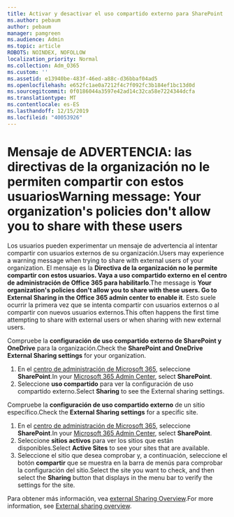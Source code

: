 ```yaml
---
title: Activar y desactivar el uso compartido externo para SharePoint
ms.author: pebaum
author: pebaum
manager: pamgreen
ms.audience: Admin
ms.topic: article
ROBOTS: NOINDEX, NOFOLLOW
localization_priority: Normal
ms.collection: Adm_O365
ms.custom: ''
ms.assetid: e13940be-483f-46ed-a88c-d36bbaf04ad5
ms.openlocfilehash: e652fc1ae0a7212f4c7f092fc3b184ef1bc13d0d
ms.sourcegitcommit: 0f0186044a3597e42ad14c32ca58e7224344dcfa
ms.translationtype: MT
ms.contentlocale: es-ES
ms.lasthandoff: 12/15/2019
ms.locfileid: "40053926"
---
```

# <a name="warning-message-your-organizations-policies-dont-allow-you-to-share-with-these-users"></a><span data-ttu-id="94032-102">Mensaje de ADVERTENCIA: las directivas de la organización no le permiten compartir con estos usuarios</span><span class="sxs-lookup"><span data-stu-id="94032-102">Warning message: Your organization's policies don't allow you to share with these users</span></span>

<span data-ttu-id="94032-103">Los usuarios pueden experimentar un mensaje de advertencia al intentar compartir con usuarios externos de su organización.</span><span class="sxs-lookup"><span data-stu-id="94032-103">Users may experience a warning message when trying to share with external users of your organization.</span></span> <span data-ttu-id="94032-104">El mensaje es la **Directiva de la organización no le permite compartir con estos usuarios. Vaya a uso compartido externo en el centro de administración de Office 365 para habilitarlo**.</span><span class="sxs-lookup"><span data-stu-id="94032-104">The message is **Your organization's policies don't allow you to share with these users. Go to External Sharing in the Office 365 admin center to enable it**.</span></span> <span data-ttu-id="94032-105">Esto suele ocurrir la primera vez que se intenta compartir con usuarios externos o al compartir con nuevos usuarios externos.</span><span class="sxs-lookup"><span data-stu-id="94032-105">This often happens the first time attempting to share with external users or when sharing with new external users.</span></span>

<span data-ttu-id="94032-106">Compruebe la **configuración de uso compartido externo de SharePoint y OneDrive** para la organización.</span><span class="sxs-lookup"><span data-stu-id="94032-106">Check the **SharePoint and OneDrive External Sharing settings** for your organization.</span></span>

1. <span data-ttu-id="94032-107">En el [centro de administración de Microsoft 365](https://admin.microsoft.com/AdminPortal/Home#/homepage">https://admin.microsoft.com/), seleccione **SharePoint**.</span><span class="sxs-lookup"><span data-stu-id="94032-107">In your [Microsoft 365 Admin Center](https://admin.microsoft.com/AdminPortal/Home#/homepage">https://admin.microsoft.com/), select **SharePoint**.</span></span>
3. <span data-ttu-id="94032-108">Seleccione **uso compartido** para ver la configuración de uso compartido externo.</span><span class="sxs-lookup"><span data-stu-id="94032-108">Select **Sharing** to see the External sharing settings.</span></span>

<span data-ttu-id="94032-109">Compruebe la **configuración de uso compartido externo** de un sitio específico.</span><span class="sxs-lookup"><span data-stu-id="94032-109">Check the **External Sharing settings** for a specific site.</span></span>

1. <span data-ttu-id="94032-110">En el [centro de administración de Microsoft 365](https://admin.microsoft.com/AdminPortal/Home#/homepage">https://admin.microsoft.com/), seleccione **SharePoint**.</span><span class="sxs-lookup"><span data-stu-id="94032-110">In your [Microsoft 365 Admin Center](https://admin.microsoft.com/AdminPortal/Home#/homepage">https://admin.microsoft.com/), select **SharePoint**.</span></span>
2. <span data-ttu-id="94032-111">Seleccione **sitios activos** para ver los sitios que están disponibles.</span><span class="sxs-lookup"><span data-stu-id="94032-111">Select **Active Sites** to see your sites that are available.</span></span>
3. <span data-ttu-id="94032-112">Seleccione el sitio que desea comprobar y, a continuación, seleccione el botón **compartir** que se muestra en la barra de menús para comprobar la configuración del sitio.</span><span class="sxs-lookup"><span data-stu-id="94032-112">Select the site you want to check, and then select the **Sharing** button that displays in the menu bar to verify the settings for the site.</span></span>

<span data-ttu-id="94032-113">Para obtener más información, vea [external Sharing Overview](https://docs.microsoft.com/sharepoint/external-sharing-overview).</span><span class="sxs-lookup"><span data-stu-id="94032-113">For more information, see [External sharing overview](https://docs.microsoft.com/sharepoint/external-sharing-overview).</span></span>